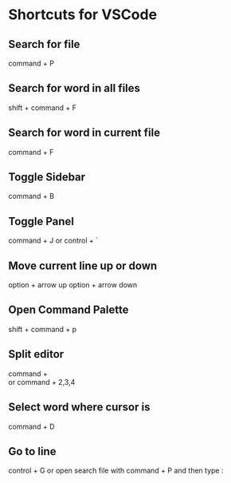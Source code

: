 # Shortcuts for VSCode

## Search for file
command + P

## Search for word in all files
shift + command + F

## Search for word in current file
command + F

## Toggle Sidebar
command + B

## Toggle Panel
command + J
or
control + `

## Move current line up or down
option + arrow up
option + arrow down

## Open Command Palette
shift + command + p

## Split editor
command + \
or
command + 2,3,4

## Select word where cursor is
command + D

## Go to line
control + G
or
open search file with command + P
and then type :<linenumber>

